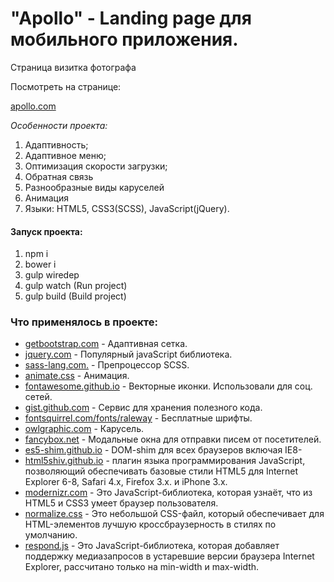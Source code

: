 
# "Apollo" - Landing page для мобильного приложения.

<p>Страница визитка фотографа</p>
<p>Посмотреть на странице:</p>
<p><a href="http://nikita-karpinskiy.esy.es/Apollo/" target="_blank">apollo.com</a></p>

<em>Особенности проекта:</em>
<ol>
	<li>Адаптивность;</li>
	<li>Адаптивное меню;</li> 
	<li>Оптимизация скорости загрузки;</li>
	<li>Обратная связь</li>
	<li>Разнообразные виды каруселей</li>
	<li>Анимация</li>
	<li>Языки: HTML5, CSS3(SCSS), JavaScript(jQuery).</li>
</ol>

<h4>Запуск проекта:</h4>
<ol>
    <li>npm i</li>
    <li>bower i</li>
    <li>gulp wiredep</li>
    <li>gulp watch (Run project)</li>
    <li>gulp build (Build project)</li>
</ol>


<h3>Что применялось в проекте:</h3>

<ul>
	<li><a href="http://getbootstrap.com" target="_blank">getbootstrap.com</a> - Адаптивная сетка.</li>
	<li><a href="http://jquery.com" target="_blank">jquery.com</a> - Популярный javaScript библиотека.</li>
	<li><a href="http://sass-scss.ru" target="_blank">sass-lang.com.</a> - Препроцессор SCSS.</li>
	<li><a href="https://daneden.github.io/animate.css/" target="_blank">animate.css</a> - Анимация.</li>
	<li><a href="http://fortawesome.github.io/Font-Awesome" target="_blank">fontawesome.github.io</a> - Векторные иконки. Использовали для соц. сетей.</li>
	<li><a href="http://github.com/sIlenTc0nTr0L" target="_blank">gist.github.com</a> - Сервис для хранения полезного кода.</li>
	<li><a href="http://fontsquirrel.com" target="_blank">fontsquirrel.com/fonts/raleway</a> - Бесплатные шрифты.</li>
	<li><a href="http://owlgraphic.com/owlcarousel" target="_blank">owlgraphic.com</a> - Карусель.</li>
    <li><a href="http://fancybox.net/" target="_blank">fancybox.net</a> - Модальные окна для отправки писем от посетителей.</li>
    <li><a href="https://github.com/es-shims/es5-shim" target="_blank">es5-shim.github.io</a> - DOM-shim для всех браузеров включая IE8-</li>
    <li><a href="https://github.com/aFarkas/html5shiv" target="_blank">html5shiv.github.io</a> -  плагин языка программирования JavaScript, позволяющий обеспечивать базовые стили HTML5 для Internet Explorer 6-8, Safari 4.x, Firefox 3.x. и iPhone 3.x.</li>
    <li><a href="https://modernizr.com/" target="_blank">modernizr.com</a> - Это JavaScript-библиотека, которая узнаёт, что из HTML5 и CSS3 умеет браузер пользователя.</li>
    <li><a href="https://necolas.github.io/normalize.css/" target="_blank">normalize.css</a> - Это небольшой CSS-файл, который обеспечивает для HTML-элементов лучшую кроссбраузерность в стилях по умолчанию.</li>
    <li><a href="https://github.com/scottjehl/Respond" target="_blank">respond.js</a> - Это JavaScript-библиотека, которая добавляет поддержку медиазапросов в устаревшие версии браузера Internet Explorer, рассчитано только на min-width и max-width.</li>
</ul>


